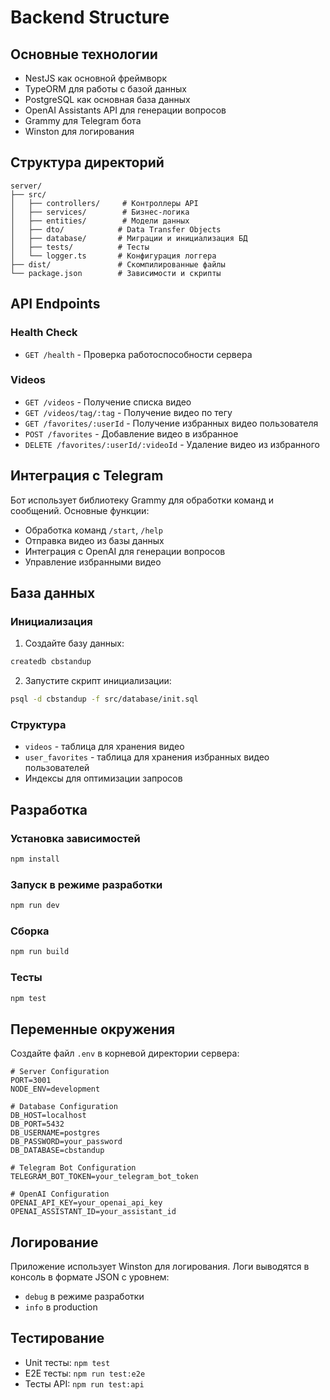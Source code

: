 # Backend Structure

## Основные технологии

- NestJS как основной фреймворк
- TypeORM для работы с базой данных
- PostgreSQL как основная база данных
- OpenAI Assistants API для генерации вопросов
- Grammy для Telegram бота
- Winston для логирования

## Структура директорий

```
server/
├── src/
│   ├── controllers/     # Контроллеры API
│   ├── services/        # Бизнес-логика
│   ├── entities/        # Модели данных
│   ├── dto/            # Data Transfer Objects
│   ├── database/       # Миграции и инициализация БД
│   ├── tests/          # Тесты
│   └── logger.ts       # Конфигурация логгера
├── dist/               # Скомпилированные файлы
└── package.json        # Зависимости и скрипты
```

## API Endpoints

### Health Check
- `GET /health` - Проверка работоспособности сервера

### Videos
- `GET /videos` - Получение списка видео
- `GET /videos/tag/:tag` - Получение видео по тегу
- `GET /favorites/:userId` - Получение избранных видео пользователя
- `POST /favorites` - Добавление видео в избранное
- `DELETE /favorites/:userId/:videoId` - Удаление видео из избранного

## Интеграция с Telegram

Бот использует библиотеку Grammy для обработки команд и сообщений. Основные функции:
- Обработка команд `/start`, `/help`
- Отправка видео из базы данных
- Интеграция с OpenAI для генерации вопросов
- Управление избранными видео

## База данных

### Инициализация

1. Создайте базу данных:
```bash
createdb cbstandup
```

2. Запустите скрипт инициализации:
```bash
psql -d cbstandup -f src/database/init.sql
```

### Структура

- `videos` - таблица для хранения видео
- `user_favorites` - таблица для хранения избранных видео пользователей
- Индексы для оптимизации запросов

## Разработка

### Установка зависимостей
```bash
npm install
```

### Запуск в режиме разработки
```bash
npm run dev
```

### Сборка
```bash
npm run build
```

### Тесты
```bash
npm test
```

## Переменные окружения

Создайте файл `.env` в корневой директории сервера:

```
# Server Configuration
PORT=3001
NODE_ENV=development

# Database Configuration
DB_HOST=localhost
DB_PORT=5432
DB_USERNAME=postgres
DB_PASSWORD=your_password
DB_DATABASE=cbstandup

# Telegram Bot Configuration
TELEGRAM_BOT_TOKEN=your_telegram_bot_token

# OpenAI Configuration
OPENAI_API_KEY=your_openai_api_key
OPENAI_ASSISTANT_ID=your_assistant_id
```

## Логирование

Приложение использует Winston для логирования. Логи выводятся в консоль в формате JSON с уровнем:
- `debug` в режиме разработки
- `info` в production

## Тестирование

- Unit тесты: `npm test`
- E2E тесты: `npm run test:e2e`
- Тесты API: `npm run test:api` 